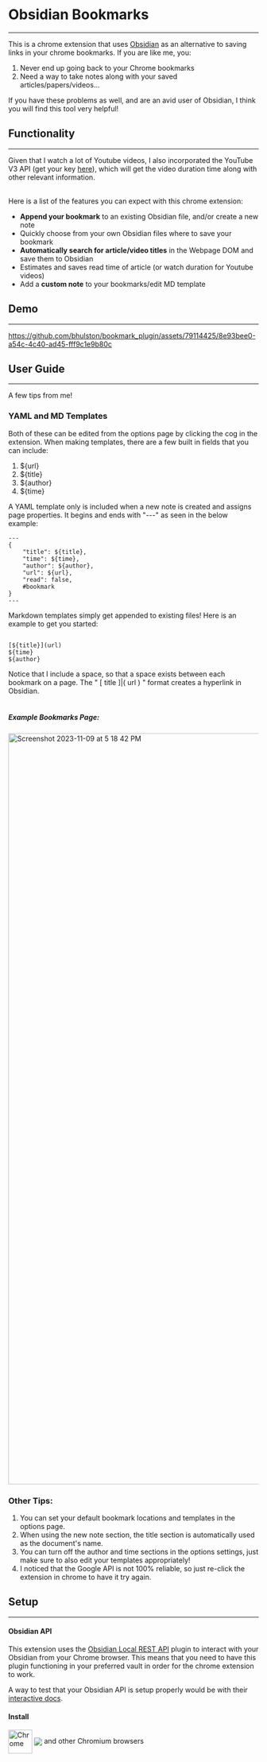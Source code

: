 # Obsidian Bookmarks
---

This is a chrome extension that uses [Obsidian](https://obsidian.md) as an alternative to saving links in your chrome bookmarks. If you are like me, you: <br />
1. Never end up going back to your Chrome bookmarks<br />
  2. Need a way to take notes along with your saved articles/papers/videos...<br />

If you have these problems as well, and are an avid user of Obsidian, I think you will find this tool very helpful!

## Functionality
---

Given that I watch a lot of Youtube videos, I also incorporated the YouTube V3 API (get your key [here](https://console.developers.google.com/)), which will get the video duration time along with other relevant information. <br /><br />

Here is a list of the features you can expect with this chrome extension:<br />
 - **Append your bookmark** to an existing Obsidian file, and/or create a new note<br />
 - Quickly choose from your own Obsidian files where to save your bookmark<br />
 - **Automatically search for article/video titles** in the Webpage DOM and save them to Obsidian<br />
 - Estimates and saves read time of article (or watch duration for Youtube videos)<br />
 - Add a **custom note** to your bookmarks/edit MD template<br />



## Demo
---

https://github.com/bhulston/bookmark_plugin/assets/79114425/8e93bee0-a54c-4c40-ad45-fff9c1e9b80c

## User Guide
---
A few tips from me!<br />

### YAML and MD Templates
Both of these can be edited from the options page by clicking the cog in the extension.
When making templates, there are a few built in fields that you can include:

1. ${url}
2. ${title}
3. ${author}
4. ${time}



A YAML template only is included when a new note is created and assigns page properties. It begins and ends with "---" as seen in the below example:

```
---
{
    "title": ${title},
    "time": ${time},
    "author": ${author},
    "url": ${url},
    "read": false,
    #bookmark
}
---
```

Markdown templates simply get appended to existing files! Here is an example to get you started:
```

[${title}](url)
${time}
${author}
```
Notice that I include a space, so that a space exists between each bookmark on a page. The " [ title ]|( url ) " format creates a hyperlink in Obsidian. <br />
<br />
##### Example Bookmarks Page:
<img width="1512" alt="Screenshot 2023-11-09 at 5 18 42 PM" src="https://github.com/bhulston/bookmark_plugin/assets/79114425/952bd105-8af4-4679-b342-e09c5c023c89">


### Other Tips:

1. You can set your default bookmark locations and templates in the options page.
2. When using the new note section, the title section is automatically used as the document's name.
3. You can turn off the author and time sections in the options settings, just make sure to also edit your templates appropriately!
4. I noticed that the Google API is not 100% reliable, so just re-click the extension in chrome to have it try again.


## Setup
---

#### Obsidian API
This extension uses the [Obsidian Local REST API](https://github.com/coddingtonbear/obsidian-local-rest-api#) plugin to interact with your Obsidian from your Chrome browser. This means that you need to have this plugin functioning in your preferred vault in order for the chrome extension to work.

A way to test that your Obsidian API is setup properly would be with their [interactive docs](https://coddingtonbear.github.io/obsidian-local-rest-api/).

#### Install
[link-chrome]: https://chrome.google.com/webstore/detail/testname/xxx 'Version published on Chrome Web Store'

[<img src="https://raw.githubusercontent.com/alrra/browser-logos/90fdf03c/src/chrome/chrome.svg" width="48" alt="Chrome" valign="middle">][link-chrome] [<img valign="middle" src="https://img.shields.io/chrome-web-store/v/hlepfoohegkhhmjieoechaddaejaokhf.svg?label=%20">][link-chrome] and other Chromium browsers

